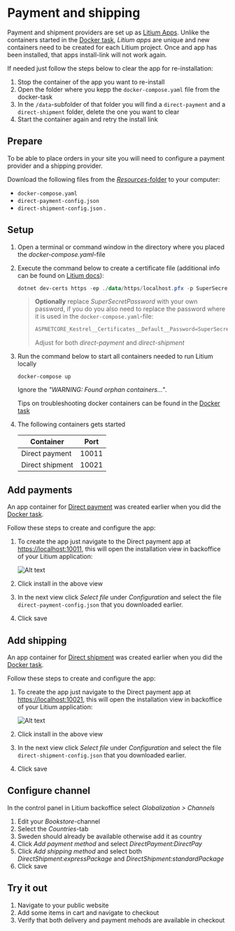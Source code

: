 # Payment and shipping

Payment and shipment providers are set up as [Litium Apps](https://docs.litium.com/documentation/litium-apps). Unlike the containers started in the [Docker task](../Docker), _Litium apps_ are unique and new containers need to be created for each Litium project. Once and app has been installed, that apps install-link will not work again.

If needed just follow the steps below to clear the app for re-installation:

1. Stop the container of the app you want to re-install
1. Open the folder where you kepp the `docker-compose.yaml` file from the docker-task
1. In the `/data`-subfolder of that folder you will find a `direct-payment` and a `direct-shipment` folder, delete the one you want to clear
1. Start the container again and retry the install link

## Prepare

To be able to place orders in your site you will need to configure a payment provider and a shipping provider.

Download the following files from the [_Resources_-folder](Resources) to your computer:

* `docker-compose.yaml`
* `direct-payment-config.json`
* `direct-shipment-config.json` .

## Setup

1. Open a terminal or command window in the directory where you placed the _docker-compose.yaml_-file
1. Execute the command below to create a certificate file (additional info can be found on [Litium docs](https://docs.litium.com/documentation/litium-apps)):

    ```PowerShell
    dotnet dev-certs https -ep ./data/https/localhost.pfx -p SuperSecretPassword
    ```

    > **Optionally** replace _SuperSecretPassword_ with your own password, if you do you also need to replace the password where it is used in the `docker-compose.yaml`-file:
    >
    > ```PowerShell
    > ASPNETCORE_Kestrel__Certificates__Default__Password=SuperSecretPassword # <-- TODO Replace
    > ```
    >
    > Adjust for both _direct-payment_ and _direct-shipment_

1. Run the command below to start all containers needed to run Litium locally

    ```console
    docker-compose up
    ```

    Ignore the _"WARNING: Found orphan containers..."_.
    
    Tips on troubleshooting docker containers can be found in the [Docker task](../Docker)

1. The following containers gets started

    | Container | Port |
    | -- | -- |
    | Direct payment | 10011 |
    | Direct shipment | 10021 |

## Add payments

An app container for [Direct payment](https://docs.litium.com/documentation/litium-apps/direct-payment) was created earlier when you did the [Docker task](../Docker).

Follow these steps to create and configure the app:

1. To create the app just navigate to the Direct payment app at <https://localhost:10011>, this will open the installation view in backoffice of your Litium application:

    ![Alt text](Images/payment-app-created.jpg "Docker build menu")

1. Click install in the above view
1. In the next view click _Select file_ under _Configuration_ and select the file `direct-payment-config.json` that you downloaded earlier.
1. Click save

## Add shipping

An app container for [Direct shipment](https://docs.litium.com/documentation/litium-apps/direct-shipment) was created earlier when you did the [Docker task](../Docker).

Follow these steps to create and configure the app:

1. To create the app just navigate to the Direct payment app at <https://localhost:10021>, this will open the installation view in backoffice of your Litium application:

    ![Alt text](Images/shipment-app-created.jpg "Docker build menu")

1. Click install in the above view
1. In the next view click _Select file_ under _Configuration_ and select the file `direct-shipment-config.json` that you downloaded earlier.
1. Click save

## Configure channel

In the control panel in Litium backoffice select _Globalization > Channels_

1. Edit your _Bookstore_-channel
1. Select the _Countries_-tab
1. Sweden should already be available otherwise add it as country
1. Click _Add payment method_ and select _DirectPayment:DirectPay_
1. Click _Add shipping method_ and select both _DirectShipment:expressPackage_ and _DirectShipment:standardPackage_
1. Click save

## Try it out

1. Navigate to your public website
1. Add some items in cart and navigate to checkout
1. Verify that both delivery and payment mehods are available in checkout
